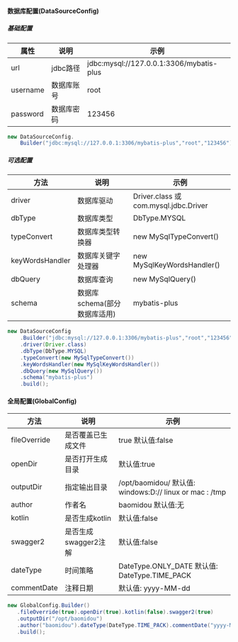 #### 数据库配置(DataSourceConfig)

##### 基础配置

| 属性          | 说明       | 示例 |
| --------------- | ---------- | ------ |
| url             | jdbc路径   | jdbc:mysql://127.0.0.1:3306/mybatis-plus |
| username        | 数据库账号 | root  |
| password        | 数据库密码 | 123456 |

```java
new DataSourceConfig.
    Builder("jdbc:mysql://127.0.0.1:3306/mybatis-plus","root","123456").build();
```
##### 可选配置

| 方法         | 说明                         | 示例                                  |
| --------------- | ---------------------------- | ------------------------------------- |
| driver          | 数据库驱动                   | Driver.class 或 com.mysql.jdbc.Driver |
| dbType          | 数据库类型                   | DbType.MYSQL                          |
| typeConvert     | 数据库类型转换器             | new MySqlTypeConvert()                |
| keyWordsHandler | 数据库关键字处理器          | new MySqlKeyWordsHandler()            |
| dbQuery         | 数据库查询                   | new MySqlQuery()                      |
| schema          | 数据库schema(部分数据库适用) | mybatis-plus                          |

```java
new DataSourceConfig
    .Builder("jdbc:mysql://127.0.0.1:3306/mybatis-plus","root","123456")
	.driver(Driver.class)	
	.dbType(DbType.MYSQL)	
	.typeConvert(new MySqlTypeConvert()) 
	.keyWordsHandler(new MySqlKeyWordsHandler())
	.dbQuery(new MySqlQuery())
	.schema("mybatis-plus")
	.build();
```

#### 全局配置(GlobalConfig)
| 方法            | 说明       | 示例 |
| --------------- | ---------- | ------ |
| fileOverride             | 是否覆盖已生成文件   | true 默认值:false |
| openDir        | 是否打开生成目录 | 默认值:true   |
| outputDir        | 指定输出目录 | /opt/baomidou/ 默认值: windows:D:// linux or mac : /tmp |
| author        | 作者名 | baomidou 默认值:无 |
| kotlin        | 是否生成kotlin | 默认值:false  |
| swagger2        | 是否生成swagger2注解 | 默认值:false |
| dateType        | 时间策略 | DateType.ONLY_DATE 默认值: DateType.TIME_PACK |
| commentDate | 注释日期 | 默认值: yyyy-MM-dd |

```java
new GlobalConfig.Builder()
   .fileOverride(true).openDir(true).kotlin(false).swagger2(true)
   .outputDir("/opt/baomidou")
   .author("baomidou").dateType(DateType.TIME_PACK).commentDate("yyyy-MM-dd")
   .build();
```

